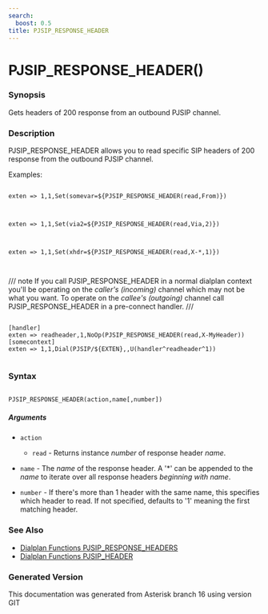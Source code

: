 ```yaml
---
search:
  boost: 0.5
title: PJSIP_RESPONSE_HEADER
---
```


# PJSIP_RESPONSE_HEADER()

### Synopsis

Gets headers of 200 response from an outbound PJSIP channel.

### Description

PJSIP\_RESPONSE\_HEADER allows you to read specific SIP headers of 200 response from the outbound PJSIP channel.<br>

Examples:<br>

``` title="Example: Set 'somevar' to the value of the 'From' header"

exten => 1,1,Set(somevar=${PJSIP_RESPONSE_HEADER(read,From)})


```
``` title="Example: Set 'via2' to the value of the 2nd 'Via' header"

exten => 1,1,Set(via2=${PJSIP_RESPONSE_HEADER(read,Via,2)})


```
``` title="Example: Set 'xhdr' to the value of the 1sx X-header"

exten => 1,1,Set(xhdr=${PJSIP_RESPONSE_HEADER(read,X-*,1)})



```

/// note
If you call PJSIP\_RESPONSE\_HEADER in a normal dialplan context you'll be operating on the *caller's (incoming)* channel which may not be what you want. To operate on the *callee's (outgoing)* channel call PJSIP\_RESPONSE\_HEADER in a pre-connect handler.
///

``` title="Example: Usage on pre-connect handler"

[handler]
exten => readheader,1,NoOp(PJSIP_RESPONSE_HEADER(read,X-MyHeader))
[somecontext]
exten => 1,1,Dial(PJSIP/${EXTEN},,U(handler^readheader^1))


```

### Syntax


```

PJSIP_RESPONSE_HEADER(action,name[,number])
```
##### Arguments


* `action`

    * `read` - Returns instance _number_ of response header _name_.<br>

* `name` - The _name_ of the response header. A '*' can be appended to the _name_ to iterate over all response headers *beginning with* _name_.<br>

* `number` - If there's more than 1 header with the same name, this specifies which header to read. If not specified, defaults to '1' meaning the first matching header.<br>

### See Also

* [Dialplan Functions PJSIP_RESPONSE_HEADERS](/Asterisk_16_Documentation/API_Documentation/Dialplan_Functions/PJSIP_RESPONSE_HEADERS)
* [Dialplan Functions PJSIP_HEADER](/Asterisk_16_Documentation/API_Documentation/Dialplan_Functions/PJSIP_HEADER)


### Generated Version

This documentation was generated from Asterisk branch 16 using version GIT 